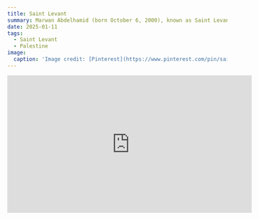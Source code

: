 ```yaml
---
title: Saint Levant
summary: Marwan Abdelhamid (born October 6, 2000), known as Saint Levant, is a Palestinian singer-songwriter and rapper.
date: 2025-01-11
tags:
  - Saint Levant
  - Palestine
image:
  caption: 'Image credit: [Pinterest](https://www.pinterest.com/pin/saint-levant-and-mc-abdul-in-2024--1063553268239668761/)'
---
```



 <iframe width="560" height="315" src="https://www.youtube.com/embed/vRTtwtjNLdU?si=BZhfYcmx5jmtsUuy" title="YouTube video player" frameborder="0" allow="accelerometer; autoplay; clipboard-write; encrypted-media; gyroscope; picture-in-picture; web-share" referrerpolicy="strict-origin-when-cross-origin" allowfullscreen></iframe>